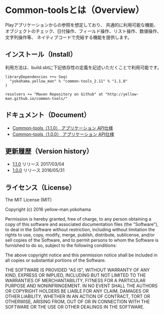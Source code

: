 # Common-toolsとは（Overview）
Playアプリケーションからの参照を想定しており、
共通的に利用可能な機能、オブジェクトのチェック、日付操作、フィールド操作、リスト操作、数値操作、文字列操作等、
ネイティブコードで完結する機能を提供します。



## インストール（Install）
利用方法は、build.sbtに下記依存性の定義を記述いただくことで利用可能です。
```
libraryDependencies ++= Seq(
  "yokohama.yellow_man" % "common-tools_2.11" % "1.1.0"
)

resolvers += "Maven Repository on Github" at "http://yellow-man.github.io/common-tools/"
```



## ドキュメント（Document）

* [Common-tools（1.1.0） アプリケーション API仕様](http://yellow-man.github.io/common-tools/javadoc/common-tools/1.1.0/)
* [Common-tools（1.0.0） アプリケーション API仕様](http://yellow-man.github.io/common-tools/javadoc/common-tools/1.0.0/)



## 更新履歴（Version history）

* [1.1.0](https://github.com/yellow-man/common-tools/releases/tag/1.1.0) リリース 2017/03/04
* [1.0.0](https://github.com/yellow-man/common-tools/releases/tag/1.0.0) リリース 2016/05/31



## ライセンス（License）
The MIT License (MIT)

Copyright (c) 2016 yellow-man.yokohama

Permission is hereby granted, free of charge, to any person obtaining a copy
of this software and associated documentation files (the "Software"), to deal
in the Software without restriction, including without limitation the rights
to use, copy, modify, merge, publish, distribute, sublicense, and/or sell
copies of the Software, and to permit persons to whom the Software is
furnished to do so, subject to the following conditions:

The above copyright notice and this permission notice shall be included in all
copies or substantial portions of the Software.

THE SOFTWARE IS PROVIDED "AS IS", WITHOUT WARRANTY OF ANY KIND, EXPRESS OR
IMPLIED, INCLUDING BUT NOT LIMITED TO THE WARRANTIES OF MERCHANTABILITY,
FITNESS FOR A PARTICULAR PURPOSE AND NONINFRINGEMENT. IN NO EVENT SHALL THE
AUTHORS OR COPYRIGHT HOLDERS BE LIABLE FOR ANY CLAIM, DAMAGES OR OTHER
LIABILITY, WHETHER IN AN ACTION OF CONTRACT, TORT OR OTHERWISE, ARISING FROM,
OUT OF OR IN CONNECTION WITH THE SOFTWARE OR THE USE OR OTHER DEALINGS IN THE
SOFTWARE.


